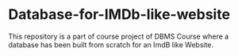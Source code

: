 # Database-for-IMDb-like-website
This repository is a part of course project of DBMS Course where a database has been built from scratch for an ImdB like Website. 
